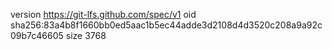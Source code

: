 version https://git-lfs.github.com/spec/v1
oid sha256:83a4b8f1660bb0ed5aac1b5ec44adde3d2108d4d3520c208a9a92c09b7c46605
size 3768
